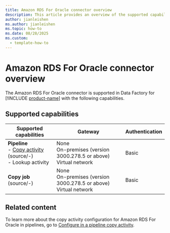```yaml
---
title: Amazon RDS For Oracle connector overview
description: This article provides an overview of the supported capabilities of the Amazon RDS For Oracle connector.
author: jianleishen
ms.author: jianleishen
ms.topic: how-to
ms.date: 08/28/2025
ms.custom:
  - template-how-to
---
```


# Amazon RDS For Oracle connector overview

The Amazon RDS For Oracle connector is supported in Data Factory for [!INCLUDE [product-name](../includes/product-name.md)] with the following capabilities.

## Supported capabilities

| Supported capabilities                                                                 | Gateway                        | Authentication   |
|----------------------------------------------------------------------------------------|--------------------------------|------------------|
| **Pipeline** <br>- [Copy activity](connector-amazon-rds-for-oracle-copy-activity.md) (source/-)<br>- Lookup activity | None <br>On-premises (version 3000.278.5 or above)<br> Virtual network | Basic  |
| **Copy job** (source/-) | None <br>On-premises (version 3000.278.5 or above)<br> Virtual network | Basic |

## Related content

To learn more about the copy activity configuration for Amazon RDS For Oracle in pipelines, go to [Configure in a pipeline copy activity](connector-amazon-rds-for-oracle-copy-activity.md).
